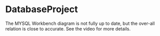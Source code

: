 # DatabaseProject

The MYSQL Workbench diagram is not fully up to date, but the over-all relation is close to accurate. See the video for more details.
